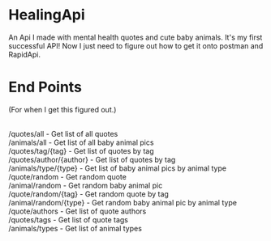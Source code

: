 # HealingApi
An Api I made with mental health quotes and cute baby animals. It's my first successful API! Now I just need to figure out how to get it onto postman and RapidApi.

<h1>End Points</h1>
(For when I get this figured out.)<br><br>

/quotes/all - Get list of all quotes<br>
/animals/all - Get list of all baby animal pics<br>
/quotes/tag/{tag} - Get list of quotes by tag<br>
/quotes/author/{author} - Get list of quotes by tag<br>
/animals/type/{type} - Get list of baby animal pics by animal type<br>
/quote/random - Get random quote<br>
/animal/random - Get random baby animal pic<br>
/quote/random/{tag} - Get random quote by tag<br>
/animal/random/{type} - Get random baby animal pic by animal type<br>
/quote/authors - Get list of quote authors<br>
/quotes/tags - Get list of quote tags<br>
/animals/types - Get list of animal types<br>
